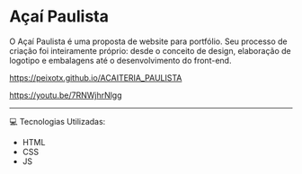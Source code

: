 # Açaí Paulista
O Açaí Paulista é uma proposta de website para portfólio. Seu processo de criação foi inteiramente próprio: desde o conceito de design, elaboração de logotipo e embalagens até o desenvolvimento do front-end. 

https://peixotx.github.io/ACAITERIA_PAULISTA


https://youtu.be/7RNWjhrNlgg


_________________________________________
:computer: Tecnologias Utilizadas:
* HTML
* CSS
* JS
